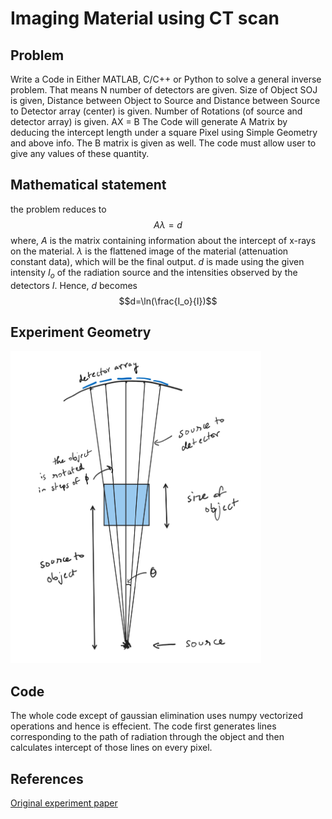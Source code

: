 # Imaging Material using CT scan

## Problem

Write a Code in Either MATLAB, C/C++ or Python to solve a general inverse problem. That means N number of detectors are given. Size of Object SOJ is given, Distance between Object to Source and Distance between Source to Detector array (center) is given. Number of Rotations (of source and detector array) is given. AX = B The Code will generate A Matrix by deducing the intercept length under a square Pixel using Simple Geometry and above info. The B matrix is given as well. The code must allow user to give any values of these quantity.

## Mathematical statement

the problem reduces to
$$A \lambda = d$$
where, $A$ is the matrix containing information about the intercept of x-rays on the material.
$\lambda$ is the flattened image of the material (attenuation constant data), which will be the final output.
$d$ is made using the given intensity $I_o$ of the  radiation source and the intensities observed by the detectors $I$.
Hence, $d$ becomes $$d=\ln(\frac{I_o}{I})$$

## Experiment Geometry
<img src="../assets/ct_reconstruction_apparatus.png" height="500">

## Code
The whole code except of gaussian elimination uses numpy vectorized operations and hence is effecient. The code first generates lines corresponding to the path of radiation through the object and then calculates intercept of those lines on every pixel.

## References

[Original experiment paper](https://www.sciencedirect.com/science/article/pii/S0939388923000880)
